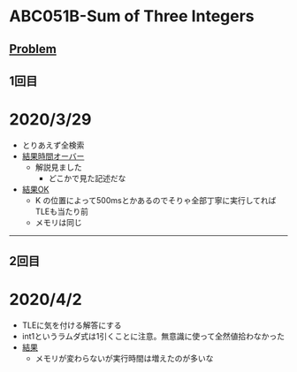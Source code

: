 # ABC051B-Sum of Three Integers
[Problem](https://atcoder.jp/contests/abc051/tasks/abc051_b)
-----
## 1回目
# 2020/3/29
* とりあえず全検索
* [結果時間オーバー](https://atcoder.jp/contests/abc051/submissions/11343851)
    * 解説見ました
        * どこかで見た記述だな
* [結果OK](https://atcoder.jp/contests/abc051/submissions/11344310)
    * K の位置によって500msとかあるのでそりゃ全部丁寧に実行してればTLEも当たり前
    * メモリは同じ
-----
## 2回目
# 2020/4/2
* TLEに気を付ける解答にする
* int1というラムダ式は1引くことに注意。無意識に使って全然値拾わなかった
* [結果](https://atcoder.jp/contests/abc051/submissions/11429658)
    * メモリが変わらないが実行時間は増えたのが多いな
